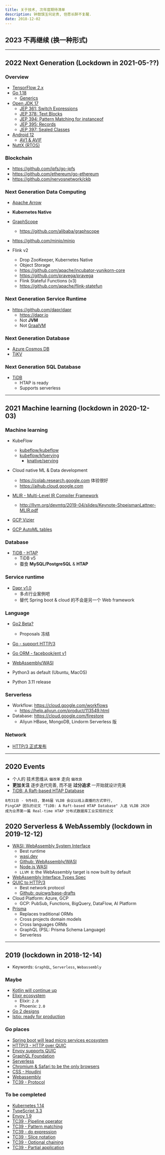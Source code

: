 ```yaml
---
title: 关于技术, 次年度期待清单
description: 钟鼓馔玉何足贵, 但愿长醉不复醒.
date: 2018-12-02
---
```


## 2023 不再继续 (换一种形式)

------------------

## 2022 Next Generation (Lockdown in 2021-05-??)

### Overview

* [TensorFlow 2.x](https://github.com/tensorflow/tensorflow)
* [Go 1.18]()
  - [Generics](https://blog.golang.org/generics-proposal)
* [Open JDK 17](https://openjdk.java.net/projects/jdk/17/)
  - [JEP 361: Switch Expressions](https://openjdk.java.net/jeps/361)
  - [JEP 378: Text Blocks](https://openjdk.java.net/jeps/378)
  - [JEP 394: Pattern Matching for instanceof](https://openjdk.java.net/jeps/394)
  - [JEP 395: Records](https://openjdk.java.net/jeps/395)
  - [JEP 397: Sealed Classes](https://openjdk.java.net/jeps/397)
* [Android 12]()
  - [AV1 & AVIF](https://en.wikipedia.org/wiki/AV1)
* [NuttX (RTOS)](https://github.com/apache/incubator-nuttx)

### Blockchain

* https://github.com/ipfs/go-ipfs
* https://github.com/ethereum/go-ethereum
* https://github.com/nervosnetwork/ckb

### Next Generation Data Computing

* [Apache Arrow](https://github.com/apache/arrow)

* **Kubernetes Native**

* [GraphScope](https://graphscope.io)
  - https://github.com/alibaba/graphscope

* https://github.com/minio/minio

* Flink v2
  - Drop ZooKeeper, Kubernetes Native
  - Object Storage
  - https://github.com/apache/incubator-yunikorn-core
  - https://github.com/pravega/pravega
  -  Flink Stateful Functions (v3)
  - https://github.com/apache/flink-statefun

### Next Generation Service Runtime

* https://github.com/dapr/dapr
  - https://dapr.io
  - Not **JVM**
  - Not [GraalVM](https://github.com/oracle/graal)

### Next Generation Database

* [Azure Cosmos DB](https://azure.microsoft.com/zh-cn/services/cosmos-db/)
* [TiKV](https://github.com/tikv/tikv)

### Next Generation SQL Database

* [TiDB](https://github.com/pingcap/tidb)
  - HTAP is ready
  - Supports serverless

------------------

## 2021 Machine learning (lockdown in 2020-12-03)

### Machine learning

* KubeFlow
  - [kubeflow/kubeflow](https://github.com/kubeflow/kubeflow)
  - [kubeflow/kfserving](https://github.com/kubeflow/kfserving)
    * [knative/serving](https://github.com/knative/serving)

* Cloud native ML & Data development
  - https://colab.research.google.com 体验很好
  - https://aihub.cloud.google.com

* [MLIR - Multi-Level IR Compiler Framework](https://mlir.llvm.org)
  - http://llvm.org/devmtg/2019-04/slides/Keynote-ShpeismanLattner-MLIR.pdf

* [GCP Vizier](https://cloud.google.com/ai-platform/optimizer/docs/overview)
* [GCP AutoML tables](https://cloud.google.com/automl-tables)

### Database

* [TiDB - HTAP](https://github.com/pingcap/tidb)
  - TiDB v5
  - 蚕食 **MySQL/PostgreSQL** & **HTAP**

### Service runtime

* [Dapr v1.0](https://github.com/dapr/dapr)
  - 多点行业案例吧
  - 替代 Spring boot & cloud 的不会是另一个 Web framework

### Language

* [Go2 Beta?](https://github.com/golang/go/milestone/175)
  - Proposals 冻结
* [Go - support HTTP/3](https://github.com/golang/go/issues/32204)
* [Go ORM - facebook/ent v1](https://github.com/facebook/ent)

* [WebAssembly/WASI](https://github.com/WebAssembly/WASI)

* Python3 as default (Ubuntu, MacOS)
* Python 3.11 release

### Serverless

* Workflow: https://cloud.google.com/workflows
  - https://help.aliyun.com/product/113549.html
* Database: https://cloud.google.com/firestore
  - Aliyun HBase, MongoDB, Lindorm Serverless 版

### Network

* [HTTP/3 正式发布](https://tools.ietf.org/html/draft-ietf-quic-http-32)

------------------

## 2020 Events

* 个人的 技术思维从 `偏改革` 走向 `偏改良`
* **更加关注** 逐步迭代完善, 而不是 **过分追求** 一开始就设计完美
* [TiDB: A Raft-based HTAP Database](http://www.vldb.org/pvldb/vol13/p3072-huang.pdf)

```
8月31日 - 9月4日, 第46届 VLDB 会议以线上直播的方式举行,
PingCAP 团队的论文 "TiDB: A Raft-based HTAP Database" 入选 VLDB 2020
成为业界第一篇 Real-time HTAP 分布式数据库工业实现的论文
```

## 2020 Serverless & WebAssembly (lockdown in 2019-12-12)

* [WASI: WebAssembly System Interface](https://wasi.dev)
  - Best runtime
  - [wasi.dev](https://wasi.dev)
  - [Github: WebAssembly/WASI](https://github.com/WebAssembly/WASI)
  - [Node.js WASI](https://github.com/nodejs/wasi)
  - `LLVM 8`: the WebAssembly target is now built by default
* [WebAssembly Interface Types Spec](https://github.com/WebAssembly/interface-types)
* [QUIC to HTTP/3](https://quicwg.org)
  - Best network protocol
  - [Github: quicwg/base-drafts](https://github.com/quicwg/base-drafts)
* Cloud Platform: Azure, GCP
  - GCP: PubSub, Functions, BigQuery, DataFlow, AI Platform
* [Prisma](https://www.prisma.io)
  - Replaces traditional ORMs
  - Cross projects domain models
  - Cross languages ORMs
  - GraphQL (PSL: Prisma Schema Language)
  - Serverless

------------------

## 2019 (lockdown in 2018-12-14)

* Keywords: `GraphQL`, `Serverless`, `Webassembly`

### Maybe

* [Kotlin will continue up](https://kotlinlang.org)
* [Elixir ecosystem](https://hexdocs.pm)
  - Elixir: `2.0`
  - Phoenix: `2.0`
* [Go 2 designs](https://golang.org/s/go2designs)
* [Istio: ready for production](https://istio.io/about/feature-stages)

### Go places

* [Spring boot will lead micro services ecosystem](https://spring.io)
* [HTTP/3 - HTTP over QUIC](https://tools.ietf.org/html/draft-ietf-quic-http-16)
* [Envoy supports QUIC](https://github.com/envoyproxy/envoy/projects/2)
* [GraphQL Foundation](https://gql.foundation)
* [Serverless](https://github.com/cncf/wg-serverless)
* [Chromium & Safari to be the only browsers](https://github.com/MicrosoftEdge/MSEdge)
* [CSS - Houdini](https://ishoudinireadyyet.com)
* [Webassembly](https://webassembly.org)
* [TC39 - Protocol](https://github.com/michaelficarra/proposal-first-class-protocols)

### To be completed

* [Kubernetes 1.14](https://github.com/kubernetes/kubernetes/milestone/41)
* [TypeScript 3.3](https://github.com/Microsoft/TypeScript/milestone/79)
* [Envoy 1.9](https://github.com/envoyproxy/envoy/milestone/8)
* [TC39 - Pipeline operator](https://github.com/tc39/proposal-pipeline-operator)
* [TC39 - Pattern matching](https://github.com/tc39/proposal-pattern-matching)
* [TC39 - do expression](https://github.com/tc39/proposal-do-expressions)
* [TC39 - Slice notation](https://github.com/tc39/proposal-slice-notation)
* [TC39 - Optional chaining](https://github.com/tc39/proposal-optional-chaining)
* [TC39 - Partial application](https://github.com/tc39/proposal-partial-application)
